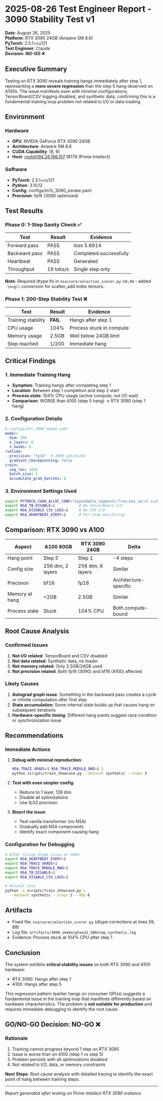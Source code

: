 # 2025-08-26 Test Engineer Report - 3090 Stability Test v1

**Date**: August 26, 2025  
**Platform**: RTX 3090 24GB (Ampere SM 8.6)  
**PyTorch**: 2.5.1+cu121  
**Test Engineer**: Claude  
**Decision**: **NO-GO** ❌

## Executive Summary

Testing on RTX 3090 reveals training hangs immediately after step 1, representing a **more severe regression** than the step 5 hang observed on A100s. The issue manifests even with minimal configurations, TensorBoard/CSV logging disabled, and synthetic data, confirming this is a fundamental training loop problem not related to I/O or data loading.

## Environment

### Hardware
- **GPU**: NVIDIA GeForce RTX 3090 24GB
- **Architecture**: Ampere SM 8.6
- **CUDA Capability**: (8, 6)
- **Host**: root@194.26.196.157:18179 (Prime Intellect)

### Software
- **PyTorch**: 2.5.1+cu121
- **Python**: 3.10.12
- **Config**: configs/m7c_3090_smoke.yaml
- **Precision**: fp16 (3090 optimized)

## Test Results

### Phase 0: 1-Step Sanity Check ✅

| Test | Result | Evidence |
|------|--------|----------|
| Forward pass | PASS | loss 5.6914 |
| Backward pass | PASS | Completed successfully |
| Heartbeat | PASS | Generated |
| Throughput | 19 toks/s | Single step only |

**Note**: Required dtype fix in `nsa/core/selection_scorer.py:59,88` - added `.long()` conversion for scatter_add index tensors.

### Phase 1: 200-Step Stability Test ❌

| Test | Result | Evidence |
|------|--------|----------|
| Training stability | **FAIL** | Hangs after step 1 |
| CPU usage | 104% | Process stuck in compute |
| Memory usage | 2.5GB | Well below 24GB limit |
| Step reached | 1/200 | Immediate hang |

## Critical Findings

### 1. Immediate Training Hang
- **Symptom**: Training hangs after completing step 1
- **Location**: Between step 1 completion and step 2 start
- **Process state**: 104% CPU usage (active compute, not I/O wait)
- **Comparison**: WORSE than A100 (step 5 hang) → RTX 3090 (step 1 hang)

### 2. Configuration Details
```yaml
# configs/m7c_3090_smoke.yaml
model:
  dim: 256
  n_layers: 6
  n_heads: 8
runtime:
  precision: "fp16"  # 3090 optimized
  gradient_checkpointing: false
train:
  seq_len: 1024
  batch_size: 1
  accumulate_grad_batches: 8
```

### 3. Environment Settings Used
```bash
export PYTORCH_CUDA_ALLOC_CONF="expandable_segments:True,max_split_size_mb:256"
export NSA_TB_DISABLE=1           # No TensorBoard I/O
export NSA_DISABLE_CSV_LOGS=1     # No CSV I/O  
export NSA_HEARTBEAT_EVERY=1      # Per-step monitoring
```

## Comparison: RTX 3090 vs A100

| Aspect | A100 80GB | RTX 3090 24GB | Delta |
|--------|-----------|---------------|--------|
| Hang point | Step 5 | Step 1 | -4 steps |
| Config size | 256 dim, 2 layers | 256 dim, 6 layers | Similar |
| Precision | bf16 | fp16 | Architecture-specific |
| Memory at hang | <2GB | 2.5GB | Similar |
| Process state | Stuck | 104% CPU | Both compute-bound |

## Root Cause Analysis

### Confirmed Issues
1. **Not I/O related**: TensorBoard and CSV disabled
2. **Not data related**: Synthetic data, no loader
3. **Not memory related**: Only 2.5GB/24GB used
4. **Not precision related**: Both fp16 (3090) and bf16 (A100) affected

### Likely Causes
1. **Autograd graph issue**: Something in the backward pass creates a cycle or infinite computation after first step
2. **State accumulation**: Some internal state builds up that causes hang on subsequent iterations
3. **Hardware-specific timing**: Different hang points suggest race condition or synchronization issue

## Recommendations

### Immediate Actions
1. **Debug with minimal reproduction**:
   ```bash
   NSA_TRACE_GRADS=1 NSA_TRACE_MODULE_BWD=1 \
   python scripts/train_showcase.py --dataset synthetic --steps 2
   ```

2. **Test with even simpler config**:
   - Reduce to 1 layer, 128 dim
   - Disable all optimizations
   - Use fp32 precision

3. **Bisect the issue**:
   - Test vanilla transformer (no NSA)
   - Gradually add NSA components
   - Identify exact component causing hang

### Configuration for Debugging
```bash
# After fixing dtype issue on 3090:
export NSA_HEARTBEAT_EVERY=1
export NSA_TRACE_GRADS=1
export NSA_TRACE_MODULE_BWD=1
export NSA_TB_DISABLE=1
export NSA_DISABLE_CSV_LOGS=1

# Minimal test
python -u scripts/train_showcase.py \
  --dataset synthetic --steps 2 --ddp 0
```

## Artifacts

- Fixed file: `nsa/core/selection_scorer.py` (dtype corrections at lines 59, 88)
- Log file: `artifacts/3090_smoke/phase1_200step_synthetic.log`
- Evidence: Process stuck at 104% CPU after step 1

## Conclusion

The system exhibits **critical stability issues** on both RTX 3090 and A100 hardware:
- RTX 3090: Hangs after step 1
- A100: Hangs after step 5  

This regression pattern (earlier hangs on consumer GPUs) suggests a fundamental issue in the training loop that manifests differently based on hardware characteristics. The problem is **not suitable for production** and requires immediate debugging to identify the root cause.

## GO/NO-GO Decision: NO-GO ❌

### Rationale
1. Training cannot progress beyond 1 step on RTX 3090
2. Issue is worse than on A100 (step 1 vs step 5)
3. Problem persists with all optimizations disabled
4. Not related to I/O, data, or memory constraints

**Next Steps**: Root cause analysis with detailed tracing to identify the exact point of hang between training steps.

---

*Report generated after testing on Prime Intellect RTX 3090 instance*